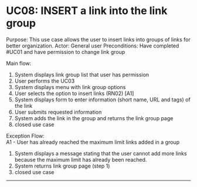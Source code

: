 # UC08: INSERT a link into the link group
Purpose: This use case allows the user to insert links into groups of links for better organization.
Actor: General user
Preconditions: Have completed #UC01 and have permission to change link group
  
Main flow:
1. System displays link group list that user has permission
2. User performs the UC03
3. System displays menu with link group options
4. User selects the option to insert links (RN02) [A1]
5. System displays form to enter information (short name, URL and tags) of the link
6. User submits requested information
7. System adds the link in the group and returns the link group page
8. closed use case
  
  
Exception Flow:  
A1 - User has already reached the maximum limit links added in a group
1. System displays a message stating that the user cannot add more links because the maximum limit has already been reached.
2. System returns link group page (step 1)
3. closed use case
  
  
---------------------------------------------
